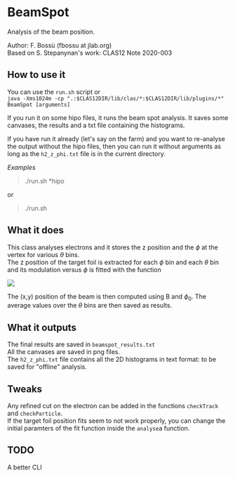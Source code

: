 # BeamSpot

Analysis of the beam position.

Author: F. Bossù (fbossu at jlab.org)<br>
Based on S. Stepanynan's work: CLAS12 Note 2020-003

## How to use it

You can use the `run.sh` script or<br>
`java -Xms1024m -cp ".:$CLAS12DIR/lib/clas/*:$CLAS12DIR/lib/plugins/*" BeamSpot [arguments]`

If you run it on some hipo files, it runs the beam spot analysis. It saves some canvases, the results and a txt file containing the histograms.

If you have run it already (let's say on the farm) and you want to re-analyse the output without the hipo files, then you can run it without arguments as long as the `h2_z_phi.txt` file is in the current directory.

*Examples*<br>
> ./run.sh *hipo

or

> ./run.sh

## What it does

This class analyses electrons and it stores the z position and the $\phi$ at the vertex for various $\theta$ bins.<br>
The z position of the target foil is extracted for each $\phi$ bin and each $\theta$ bin and its modulation versus $\phi$ is fitted with the function  

<img src="https://render.githubusercontent.com/render/math?math=f\(\phi\\)=A-B\cos\(\phi-\phi_0\\)/\tan\(\theta\\)">

The (x,y) position of the beam is then computed using B and $\phi_0$. The average values over the $\theta$ bins are then saved as results.

## What it outputs

The final results are saved in `beamspot_results.txt`<br>
All the canvases are saved in png files.<br>
The `h2_z_phi.txt` file contains all the 2D histograms in text format: to be saved for "offline" analysis.

## Tweaks

Any refined cut on the electron can be added in the functions `checkTrack` and `checkParticle`. <br>
If the target foil position fits seem to not work properly, you can change the initial paramters of the fit function inside the `analyse`a function.

## TODO

A better CLI


